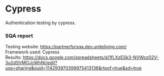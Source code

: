 # Cypress
Authentication testing by cypress.

### SQA report
Testing website: https://partnerforsqa.dev.uniteliving.com/
<br/>
Framework used: Cypress
<br/>
Results: https://docs.google.com/spreadsheets/d/1fLXzESk3-NVWoz02V-3u2dSVMOJcWhNt/edit?usp=sharing&ouid=114293970399975413136&rtpof=true&sd=true
